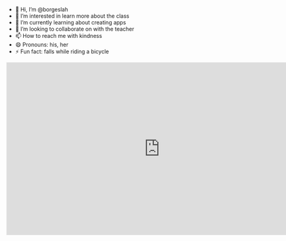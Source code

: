 - 👋 Hi, I’m @borgeslah
- 👀 I’m interested in learn more about the class
- 🌱 I’m currently learning about creating apps
- 💞️ I’m looking to collaborate on with the teacher
- 📫 How to reach me with kindness
- 😄 Pronouns: his, her
- ⚡ Fun fact: falls while riding a bicycle
 <iframe style="border: 1px solid rgba(0, 0, 0, 0.1);" width="800" height="450" src="https://www.figma.com/embed?embed_host=share&url=https%3A%2F%2Fwww.figma.com%2Ffile%2F8cNZHOt6i8QKTKXPcfHHKd%2FUntitled%3Ftype%3Ddesign%26node-id%3D0%253A1%26mode%3Ddesign%26t%3DCB0sUQzNFgnP8iGT-1" allowfullscreen></iframe>
<!---
borgeslah/borgeslah is a ✨ special ✨ repository because its `README.md` (this file) appears on your GitHub profile.
You can click the Preview link to take a look at your changes.
--->
